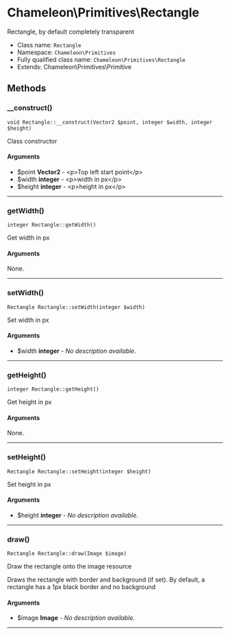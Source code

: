 # Chameleon\Primitives\Rectangle
Rectangle, by default completely transparent

* Class name: `Rectangle`
* Namespace: `Chameleon\Primitives`
* Fully qualified class name: `Chameleon\Primitives\Rectangle`
* Extends: Chameleon\Primitives\Primitive

## Methods
### __construct()
    void Rectangle::__construct(Vector2 $point, integer $width, integer $height)

Class constructor


#### Arguments
* $point **Vector2** - &lt;p&gt;Top left start point&lt;/p&gt;
* $width **integer** - &lt;p&gt;width in px&lt;/p&gt;
* $height **integer** - &lt;p&gt;height in px&lt;/p&gt;

---
### getWidth()
    integer Rectangle::getWidth()

Get width in px


#### Arguments
None.

---
### setWidth()
    Rectangle Rectangle::setWidth(integer $width)

Set width in px


#### Arguments
* $width **integer** - *No description available*.

---
### getHeight()
    integer Rectangle::getHeight()

Get height in px


#### Arguments
None.

---
### setHeight()
    Rectangle Rectangle::setHeight(integer $height)

Set height in px


#### Arguments
* $height **integer** - *No description available*.

---
### draw()
    Rectangle Rectangle::draw(Image $image)

Draw the rectangle onto the image resource

Draws the rectangle with border and background (if set).
By default, a rectangle has a 1px black border and no background
#### Arguments
* $image **Image** - *No description available*.

---
